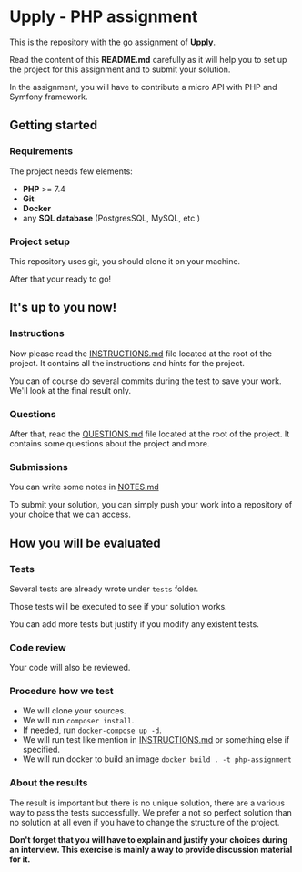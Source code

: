 # Upply - PHP assignment

This is the repository with the go assignment of **Upply**.

Read the content of this **README.md** carefully as it will help you to set up the project
for this assignment and to submit your solution.

In the assignment, you will have to contribute a micro API with PHP and Symfony framework.

## Getting started

### Requirements

The project needs few elements:

 * **PHP** >= 7.4
 * **Git**
 * **Docker**
 * any **SQL database** (PostgresSQL, MySQL, etc.)

### Project setup

This repository uses git, you should clone it on your machine.

After that your ready to go!

## It's up to you now!

### Instructions

Now please read the [INSTRUCTIONS.md](./INSTRUCTIONS.md) file located at the root of the project.
It contains all the instructions and hints for the project.

You can of course do several commits during the test to save your work. We'll look at the final result only.

### Questions

After that, read the [QUESTIONS.md](./QUESTIONS.md) file located at the root of the project.
It contains some questions about the project and more.

### Submissions

You can write some notes in [NOTES.md](./NOTES.md)

To submit your solution, you can simply push your work into a repository of your choice that we can access.

## How you will be evaluated

### Tests

Several tests are already wrote under `tests` folder.

Those tests will be executed to see if your solution works.

You can add more tests but justify if you modify any existent tests.

### Code review

Your code will also be reviewed.

### Procedure how we test

 - We will clone your sources.
 - We will run `composer install`.
 - If needed, run `docker-compose up -d`.
 - We will run test like mention in [INSTRUCTIONS.md](./INSTRUCTIONS.md) or something else if specified.
 - We will run docker to build an image `docker build . -t php-assignment`

### About the results

The result is important but there is no unique solution, there are a various way to pass the tests successfully. 
We prefer a not so perfect solution than no solution at all even if you have to change the structure of the project.

**Don't forget that you will have to explain and justify your choices during an interview.
This exercise is mainly a way to provide discussion material for it.**
